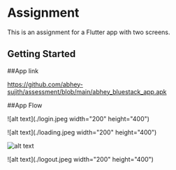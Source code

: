 # Assignment

This is an assignment for a Flutter app with two screens.

## Getting Started


##App link 

https://github.com/abhey-sujith/assessment/blob/main/abhey_bluestack_app.apk

##App Flow

![alt text](./login.jpeg width="200" height="400")

![alt text](./loading.jpeg width="200" height="400")

![alt text](./appgif.gif)

![alt text](./logout.jpeg width="200" height="400")
